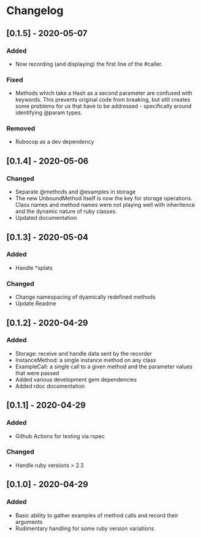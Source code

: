 # Changelog

## [0.1.5] - 2020-05-07
### Added
* Now recording (and displaying) the first line of the #caller.
### Fixed
* Methods which take a Hash as a second parameter are confused with keywords. This prevents original code from breaking, but still creates some problems for us that have to be addressed - specifically around identifying @param types.
### Removed
* Rubocop as a dev dependency

## [0.1.4] - 2020-05-06
### Changed
* Separate @methods and @examples in storage
* The new UnboundMethod itself is now the key for storage operations. Class names and method names were not playing well with inheritence and the dynamic nature of ruby classes.
* Updated documentation

## [0.1.3] - 2020-05-04
### Added
* Handle *splats
### Changed
* Change namespacing of dyamically redefined methods
* Update Readme

## [0.1.2] - 2020-04-29
### Added
* Storage: receive and handle data sent by the recorder
* InstanceMethod: a single instance method on any class
* ExampleCall: a single call to a given method and the parameter values that were passed
* Added various development gem dependencies
* Added rdoc documentation

## [0.1.1] - 2020-04-29
### Added
* Github Actions for testing via rspec
### Changed
* Handle ruby versions > 2.3

## [0.1.0] - 2020-04-29
### Added
* Basic ability to gather examples of method calls and record their arguments
* Rudimentary handling for some ruby version variations